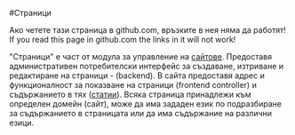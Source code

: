 #Страници

<div class="ui modal hidden">
  Ако четете тази страница в github.com, връзките в нея няма да работят!
  If you read this page in github.com the links in it will not work!
</div>


"Страници" е част от модула за управление на [сайтове]. Предоставя административен потребителски интерфейс за създаване, изтриване и редактиране на страници - (backend). В сайта предоставя адрес и функционалност за показване на страници (frontend controller) и съдържанието в тях ([статии]). 
Всяка страница принадлежи към определен домейн (сайт), може да има зададен език по подразбиране за съдържанието в страницата или да има съдържание на различни езици.

[сайтове]:/help/bg/cms.md
[статии]: /help/bg/articles.md
